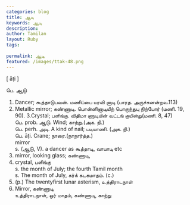 ```yaml
---
categories: blog
title: ஆடி
keywords: ஆடி
description: 
author: Tamilan
layout: Ruby
tags: 
 
permalink: ஆடி
featured: /images/ttak-48.png
---
```

  
[ āṭi ]  
  
பெ. ஆடு  
1. Dancer; கூத்தாடுபவன். மணிப்பை யரவி னாடி (பாரத. அருச்சுனன்றவ.113)  
2. Metallic mirror; கண்ணாடி. பொன்னினாடியிற் பொருந்துபு நிற்போர் (மணி. 19, 90). 3.Crystal; பளிங்கு. விதிமா ணாடியின் வட்டங் குயின்று(மணி. 8, 47)  
பெ. prob. ஆடு. Wind; காற்று.(அக. நி.)  
பெ. perh. அடி. A kind of nail; படியாணி. (அக. நி.)  
பெ. āṭi. Crane; நாரை.(நாநார்த்த.)  
mirror  
s. (ஆடு, V). a dancer as கூத்தாடி, வாயாடி etc  
2. mirror, looking glass; கண்ணாடி,  
3. crystal, பளிங்கு  
s. the month of July; the fourth Tamil month  
s. The month of July, கர்க் கடகமாதம். (c.)  
2. (p.) The twentyfirst lunar asterism, உத்திராடநாள்  
3. Mirror, கண்ணாடி  
உத்திராடநாள், ஓர் மாதம், கண்ணாடி, காற்று